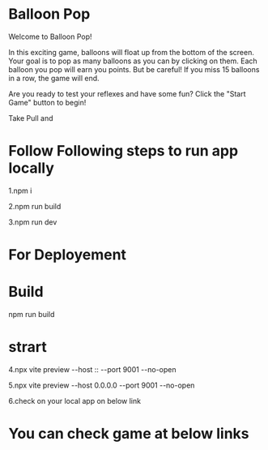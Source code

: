 # Balloon Pop
Welcome to Balloon Pop!

In this exciting game, balloons will float up from the bottom of the screen. Your goal is to pop as many balloons as you can by clicking on them. Each balloon you pop will earn you points. But be careful! If you miss 15 balloons in a row, the game will end.

Are you ready to test your reflexes and have some fun? Click the "Start Game" button to begin!

Take Pull 
and 
# Follow Following steps to run app locally 
1.npm i 

2.npm run build

3.npm run dev 
# For Deployement
# Build
npm run build
# strart
4.npx vite preview --host :: --port 9001 --no-open 

5.npx vite preview --host 0.0.0.0 --port 9001 --no-open



6.check on your local app on below link 

# You can check game at below links


